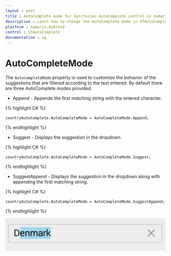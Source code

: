 ```yaml
---
layout : post
title : AutoComplete mode for Syncfusion AutoComplete control in Xamarin.Android
description : Learn how to change the AutoComplete mode in SfAutoComplete 
platform : Xamarin.Android
control : SfAutoComplete
documentation : ug
---
```


# AutoCompleteMode

The `AutocompleteMode` property is used to customize the behavior of the suggestions that are filtered according to the text entered. By default there are three AutoComplete modes provided.

* Append - Appends the first matching string with the entered character.


{% highlight C# %}
	
	countryAutoComplete.AutoCompleteMode = AutoCompleteMode.Append;
	 
{% endhighlight %}
	

* Suggest - Displays the suggestion in the dropdown.

{% highlight C# %}
	
	countryAutoComplete.AutoCompleteMode = AutoCompleteMode.Suggest;
	 
{% endhighlight %}
	
* SuggestAppend - Displays the suggestion in the dropdown along with appending the first matching string.

{% highlight C# %}
	
	countryAutoComplete.AutoCompleteMode = AutoCompleteMode.SuggestAppend;
	 
{% endhighlight %}

![](images/autocompletemode.png)
 
